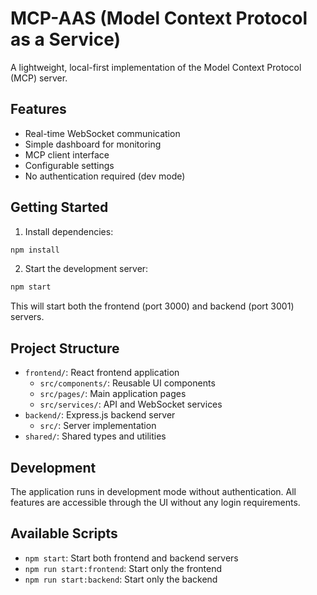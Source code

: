 # MCP-AAS (Model Context Protocol as a Service)

A lightweight, local-first implementation of the Model Context Protocol (MCP) server.

## Features

- Real-time WebSocket communication
- Simple dashboard for monitoring
- MCP client interface
- Configurable settings
- No authentication required (dev mode)

## Getting Started

1. Install dependencies:
```bash
npm install
```

2. Start the development server:
```bash
npm start
```

This will start both the frontend (port 3000) and backend (port 3001) servers.

## Project Structure

- `frontend/`: React frontend application
  - `src/components/`: Reusable UI components
  - `src/pages/`: Main application pages
  - `src/services/`: API and WebSocket services
- `backend/`: Express.js backend server
  - `src/`: Server implementation
- `shared/`: Shared types and utilities

## Development

The application runs in development mode without authentication. All features are
accessible through the UI without any login requirements.

## Available Scripts

- `npm start`: Start both frontend and backend servers
- `npm run start:frontend`: Start only the frontend
- `npm run start:backend`: Start only the backend
